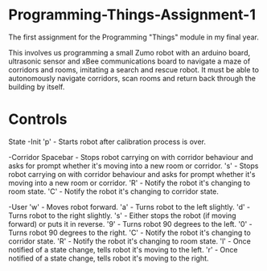 # Programming-Things-Assignment-1
The first assignment for the Programming "Things" module in my final year.

This involves us programming a small Zumo robot with an arduino board, ultrasonic sensor and xBee communications board to navigate a maze of corridors and rooms, imitating a search and rescue robot. It must be able to autonomously navigate corridors, scan rooms and return back through the building by itself.

# Controls
State
  -Init
      'p'       - Starts robot after calibration process is over.
      
  -Corridor
      Spacebar  - Stops robot carrying on with corridor behaviour and asks for prompt whether it's moving into a new room or corridor.
      's'       - Stops robot carrying on with corridor behaviour and asks for prompt whether it's moving into a new room or corridor.
      'R'       - Notify the robot it's changing to room state.
      'C'       - Notify the robot it's changing to corridor state.
      
  -User
      'w'       - Moves robot forward.
      'a'       - Turns robot to the left slightly.
      'd'       - Turns robot to the right slightly.
      's'       - Either stops the robot (if moving forward) or puts it in reverse.
      '9'       - Turns robot 90 degrees to the left.
      '0'       - Turns robot 90 degrees to the right.
      'C'       - Notify the robot it's changing to corridor state.
      'R'       - Notify the robot it's changing to room state.
      'l'       - Once notified of a state change, tells robot it's moving to the left.
      'r'       - Once notified of a state change, tells robot it's moving to the right.
     
